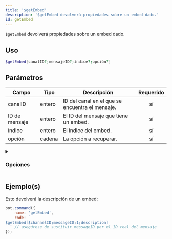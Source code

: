 ```yaml
---
title: '$getEmbed'
description: '$getEmbed devolverá propiedades sobre un embed dado.'
id: getEmbed
---
```


`$getEmbed` devolverá propiedades sobre un embed dado.

## Uso

```php
$getEmbed[canalID?;mensajeID?;índice?;opción?]
```

## Parámetros

| Campo         | Tipo   | Descripción                                     | Requerido |
| ------------- | ------ | ----------------------------------------------- |:---------:|
| canalID       | entero | ID del canal en el que se encuentra el mensaje. |    sí     |
| ID de mensaje | entero | El ID del mensaje que tiene un embed.           |    sí     |
| índice        | entero | El índice del embed.                            |    sí     |
| opción        | cadena | La opción a recuperar.                          |    sí     |

<details>
  <summary><h3> Opciones </h3></summary>

| Tipo                                | Descripción                               |
| ----------------------------------- | ----------------------------------------- |
| title                               | Título del embed.                         |
| description                         | Descripción del embed.                    |
| URL                                 | La URL del título.                        |
| color                               | Color del embed.                          |
| timestamp                           | Timestamp situado en el footer del embed. |
| field<index\>.name / field1.name   | Titulo del campo.                         |
| field<index\>.value / field1.value | Descripción del campo.                    |
| thumbnail                           | Miniatura (imagen superior derecha).      |
| image                               | Imagen grande en la parte inferior.       |
| video                               | Vídeo/GIF.                                |
| author                              | Autor, encima del campo del título.       |
| footer                              | Footer.                                   |
| files                               | Archivos adjuntos.                        |
| createdAt                           | Fecha de creación del embed.              |
| hexColor                            | Color hexadecimal del embed.              |
| length                              | Longitud del embed.                       |

</details>

## Ejemplo(s)

Esto devolverá la descripción de un embed:

```javascript
bot.command({
    name: 'getEmbed',
    code: `
$getEmbed[$channelID;messageID;1;description] 
  ` // asegúrese de sustituir messageID por el ID real del mensaje 
});
```
